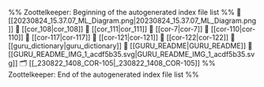 %% Zoottelkeeper: Beginning of the autogenerated index file list  %%
📄 [[20230824_15.37.07_ML_Diagram.png|20230824_15.37.07_ML_Diagram.png]]
📄 [[cor_108|cor_108]]
📄 [[cor_111|cor_111]]
📄 [[cor-7|cor-7]]
📄 [[cor-110|cor-110]]
📄 [[cor-117|cor-117]]
📄 [[cor-121|cor-121]]
📄 [[cor-122|cor-122]]
📄 [[guru_dictionary|guru_dictionary]]
📄 [[GURU_README|GURU_README]]
📄 [[GURU_README_IMG_1_acdf5b35.svg|GURU_README_IMG_1_acdf5b35.svg]]
🗂️ [[_230822_1408_COR-105|_230822_1408_COR-105]]
%% Zoottelkeeper: End of the autogenerated index file list  %%
